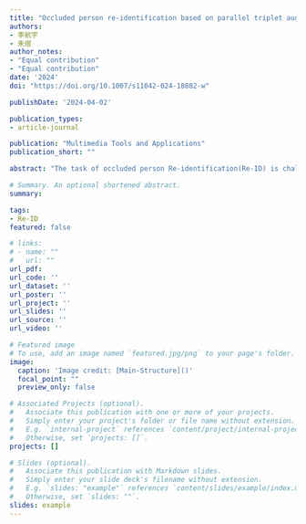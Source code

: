 ```yaml
---
title: "Occluded person re-identification based on parallel triplet augmentation and parameter-free token spatial attention"
authors:
- 李航宇
- 朱煜
author_notes:
- "Equal contribution"
- "Equal contribution"
date: '2024'
doi: "https://doi.org/10.1007/s11042-024-18882-w"

publishDate: '2024-04-02'

publication_types:
- article-journal

publication: "Multimedia Tools and Applications"
publication_short: ""

abstract: "The task of occluded person Re-identification(Re-ID) is challenging because only local information can be used to make judgments. Also, occlusion may not be present in the training samples, leading to limited performance of the model in inference. Traditional data augmentation schemes that resize, flip, and erase the input image can alleviate this problem, but the serial approach still results in unbalanced samples. To overcome this problem, we propose Parallel Triplet Augmentation (PTA), which involves applying three different data augmentation schemes to a single image during the training phase, thereby robustly expanding the training data. At the same time, non-occluded critical regions of an image tend to provide more discriminative features, so Vision Transformer-based models that process images in chunks show significant advantages. Based on this, we design a parameter-free Token Spatial Attention (TSA) mechanism. TSA uses different schemes for different branches to calculate the weights of each image patch, and then fuses the information in all the patch embedding tokens with the classification head token, thus increasing the amount of spatial information in the classification head token. Using TransReID as a backbone, the experimental results on two occluded datasets (Occluded-Duke and Occluded-ReID) indicate that the proposed method is competitive compared to state-of-the-art methods, with a rank-1 accuracy 0.7% higher on Occluded-Duke. On two non-occluded datasets (Market-1501 and DukeMTMC-ReID) and one vehicle dataset (VeRi-776), the proposed method has also reached state-of-the-art methods, with a rank-1 accuracy 0.3% higher on the VeRi-776 dataset."

# Summary. An optional shortened abstract.
summary: 

tags:
- Re-ID
featured: false

# links:
# - name: ""
#   url: ""
url_pdf: 
url_code: ''
url_dataset: ''
url_poster: ''
url_project: ''
url_slides: ''
url_source: ''
url_video: ''

# Featured image
# To use, add an image named `featured.jpg/png` to your page's folder. 
image:
  caption: 'Image credit: [Main-Structure]()'
  focal_point: ""
  preview_only: false

# Associated Projects (optional).
#   Associate this publication with one or more of your projects.
#   Simply enter your project's folder or file name without extension.
#   E.g. `internal-project` references `content/project/internal-project/index.md`.
#   Otherwise, set `projects: []`.
projects: []

# Slides (optional).
#   Associate this publication with Markdown slides.
#   Simply enter your slide deck's filename without extension.
#   E.g. `slides: "example"` references `content/slides/example/index.md`.
#   Otherwise, set `slides: ""`.
slides: example
---
```

